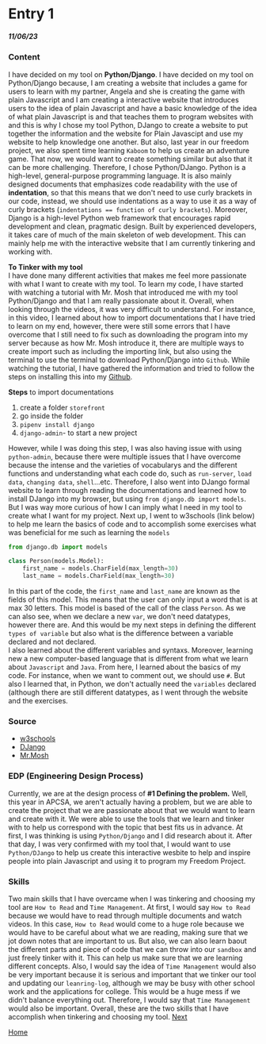 # Entry 1
##### 11/06/23

### Content
I have decided on my tool on **Python/Django**. I have decided on my tool on Python/Django because, I am creating a website that includes a game for users to learn with my partner, Angela and she is creating the game with plain Javascript and I am creating a interactive website that introduces users to the idea of plain Javascript and have a basic knowledge of the idea of what plain Javascript is and that teaches them to program websites with and this is why I chose my tool Python, DJango to create a website to put together the information and the website for Plain Javascipt and use my website to help knowledge one another. But also, last year in our freedom project, we also spent time learning `Kaboom` to help us create an adventure game. That now, we would want to create something similar but also that it can be more challenging. Therefore, I chose Python/DJango. Python is a high-level, general-purpose programming language. It is also mainly designed documents that emphasizes code readability with the use of **indentation**, so that this means that we don't need to use curly brackets in our code, instead, we should use indentations as a way to use it as a way of curly brackets (`indentations == function of curly brackets`). Moreover, Django is a high-level Python web framework that encourages rapid development and clean, pragmatic design. Built by experienced developers, it takes care of much of the main skeleton of web development. This can mainly help me with the interactive website that I am currently tinkering and working with.<br>

**To Tinker with my tool**<br>
I have done many different activities that makes me feel more passionate with what I want to create with my tool. To learn my code, I have started with watching a tutorial with Mr. Mosh that introduced me with my tool Python/Django and that I am really passionate about it. Overall, when looking through the videos, it was very difficult to understand. For instance, in this video, I learned about how to import documentations that I have tried to learn on my end, however, there were still some errors that I have overcome that I still need to fix such as downloading the program into my server because as how Mr. Mosh introduce it, there are multiple ways to create import such as including the importing link, but also using the terminal to use the terminal to download Python/Django into `Github`. While watching the tutorial, I have gathered the information and tried to follow the steps on installing this into my [Github](github.com). 

**Steps** to import documentations<br>
 1) create a folder `storefront`<br>
 2) go inside the folder<br>
 3) `pipenv install django`<br>
 4) `django-admin`- to start a new project<br>

However, while I was doing this step, I was also having issue with using `python-admin`, because there were multiple issues that I have overcome because the intense and the varieties of vocabularys and the different functions and understanding what each code do, such as `run-server`, `load data`, `changing data`, `shell`...etc. Therefore, I also went into DJango formal website to learn through reading the documentations and learned how to install DJango into my browser, but using `from django.db import models`. But I was way more curious of how I can imply what I need in my tool to create what I want for my project. Next up, I went to w3schools (link below) to help me learn the basics of code and to accomplish some exercises what was beneficial for me such as learning the `models`
```python
from django.db import models

class Person(models.Model):
    first_name = models.CharField(max_length=30)
    last_name = models.CharField(max_length=30)
```
In this part of the code, the `first_name` and `last_name` are known as the fields of this model. This means that the user can only input a word that is at max 30 letters. This model is based of the call of the class `Person`. As we can also see, when we declare a new `var`, we don't need datatypes, however there are. And this would be my next steps in defining the different `types of variable` but also what is the difference between a variable declared and not declared.<br>
I also learned about the different variables and syntaxs. Moreover, learning new a new computer-based language that is different from what we learn about `Javascript` and `Java`. From here, I learned about the basics of my code. For instance, when we want to comment out, we should use `#`. But also I learned that, in Python, we don't actually need the `variables` declared (although there are still different datatypes, as I went through the website and the exercises.

### Source
 * [w3schools](https://www.w3schools.com/python/exercise.asp?filename=exercise_syntax1)
 * [DJango](https://www.djangoproject.com/)
 * [Mr.Mosh](https://www.youtube.com/watch?v=rHux0gMZ3Eg&t=2091s)

### EDP (Engineering Design Process)
Currently, we are at the design process of **#1 Defining the problem.** Well, this year in APCSA, we aren't actually having a problem, but we are able to create the project that we are passionate about that we would want to learn and create with it. We were able to use the tools that we learn and tinker with to help us correspond with the topic that best fits us in advance. At first, I was thinking is using `Python/Django` and I did research about it. After that day, I was very confirmed with my tool that, I would want to use `Python/DJango` to help us create this interactive wesbite to help and inspire people into plain Javascript and using it to program my Freedom Project.

### Skills 
Two main skills that I have overcame when I was tinkering and choosing my tool are `How to Read` and `Time Management`. At first, I would say `How to Read` because we would have to read through multiple documents and watch videos. In this case, `How to Read` would come to a huge role because we would have to be careful about what we are reading, making sure that we jot down notes that are important to us. But also, we can also learn baout the different parts and piece of code that we can throw into our `sandbox` and just freely tinker with it. This can help us make sure that we are learning different concepts. Also, I would say the idea of `Time Management` would also be very important because it is serious and important that we tinker our tool and updating our `leanring-log`, although we may be busy with other school work and the applications for college. This would be a huge mess if we didn't balance everything out. Therefore, I would say that `Time Management` would also be important. Overall, these are the two skills that I have accomplish when tinkering and choosing my tool.
[Next](entry02.md)

[Home](../README.md)